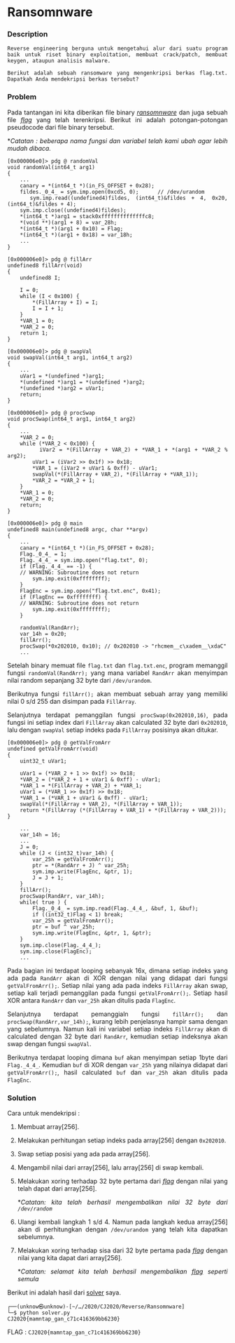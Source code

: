 <div style="text-align: justify">

# Ransomnware

### Description

```
Reverse engineering berguna untuk mengetahui alur dari suatu program baik untuk riset binary exploitation, membuat crack/patch, membuat keygen, ataupun analisis malware.

Berikut adalah sebuah ransomware yang mengenkripsi berkas flag.txt. Dapatkah Anda mendekripsi berkas tersebut?
```

### Problem
Pada tantangan ini kita diberikan file binary [*ransomnware*](ransomnware) dan juga sebuah file [*flag*](flag.txt.enc) yang telah terenkripsi. Berikut ini adalah potongan-potongan pseudocode dari file binary tersebut.

**Catatan : beberapa nama fungsi dan variabel telah kami ubah agar lebih mudah dibaca.*


```
[0x000006e0]> pdg @ randomVal
void randomVal(int64_t arg1)
{
    ...    
    canary = *(int64_t *)(in_FS_OFFSET + 0x28);
    fildes._0_4_ = sym.imp.open(0xcd5, 0);      // /dev/urandom
    sym.imp.read((undefined4)fildes, (int64_t)&fildes + 4, 0x20, (int64_t)&fildes + 4);
    sym.imp.close((undefined4)fildes);
    *(int64_t *)arg1 = stack0xffffffffffffffc8;
    *(void **)(arg1 + 8) = var_28h;
    *(int64_t *)(arg1 + 0x10) = Flag;
    *(int64_t *)(arg1 + 0x18) = var_18h;
    ...
}
```
```
[0x000006e0]> pdg @ fillArr
undefined8 fillArr(void)
{
    undefined8 I;
    
    I = 0;
    while (I < 0x100) {
        *(FillArray + I) = I;
        I = I + 1;
    }
    *VAR_1 = 0;
    *VAR_2 = 0;
    return 1;
}
```
```
[0x000006e0]> pdg @ swapVal
void swapVal(int64_t arg1, int64_t arg2)
{
    ...    
    uVar1 = *(undefined *)arg1;
    *(undefined *)arg1 = *(undefined *)arg2;
    *(undefined *)arg2 = uVar1;
    return;
}
```
```
[0x000006e0]> pdg @ procSwap
void procSwap(int64_t arg1, int64_t arg2)
{
    ...
    *VAR_2 = 0;
    while (*VAR_2 < 0x100) {
        iVar2 = *(FillArray + VAR_2) + *VAR_1 + *(arg1 + *VAR_2 % arg2);
        uVar1 = (iVar2 >> 0x1f) >> 0x18;
        *VAR_1 = (iVar2 + uVar1 & 0xff) - uVar1;
        swapVal(*(FillArray + VAR_2), *(FillArray + *VAR_1));
        *VAR_2 = *VAR_2 + 1;
    }
    *VAR_1 = 0;
    *VAR_2 = 0;
    return;
}
```
```
[0x000006e0]> pdg @ main
undefined8 main(undefined8 argc, char **argv)
{
    ...
    canary = *(int64_t *)(in_FS_OFFSET + 0x28);
    Flag._0_4_ = 1;
    Flag._4_4_ = sym.imp.open("flag.txt", 0);
    if (Flag._4_4_ == -1) {
    // WARNING: Subroutine does not return
        sym.imp.exit(0xffffffff);
    }
    FlagEnc = sym.imp.open("flag.txt.enc", 0x41);
    if (FlagEnc == 0xffffffff) {
    // WARNING: Subroutine does not return
        sym.imp.exit(0xffffffff);
    }

    randomVal(RandArr);
    var_14h = 0x20;
    fillArr();
    procSwap(*0x202010, 0x10); // 0x202010 -> "rhcmem__c\xadem__\xdaC"
    ...
```

Setelah binary memuat file `flag.txt` dan `flag.txt.enc`, program memanggil fungsi `randomVal(RandArr);` yang mana variabel `RandArr` akan menyimpan nilai random sepanjang 32 byte dari `/dev/urandom`.

Berikutnya fungsi `fillArr();` akan membuat sebuah array yang memiliki nilai 0 s/d 255 dan disimpan pada `FillArray`. 

Selanjutnya terdapat pemanggilan fungsi `procSwap(0x202010,16)`, pada fungsi ini setiap index dari `FillArray` akan calculated 32 byte dari `0x202010`, lalu dengan `swapVal` setiap indeks pada `FillArray` posisinya akan ditukar. 

```
[0x000006e0]> pdg @ getValFromArr
undefined getValFromArr(void)
{
    uint32_t uVar1;
    
    uVar1 = (*VAR_2 + 1 >> 0x1f) >> 0x18;
    *VAR_2 = (*VAR_2 + 1 + uVar1 & 0xff) - uVar1;
    *VAR_1 = *(FillArray + VAR_2) + *VAR_1;
    uVar1 = (*VAR_1 >> 0x1f) >> 0x18;
    *VAR_1 = (*VAR_1 + uVar1 & 0xff) - uVar1;
    swapVal(*(FillArray + VAR_2), *(FillArray + VAR_1));
    return *(FillArray (*(FillArray + VAR_1) + *(FillArray + VAR_2)));
}
```
```
    ...
    var_14h = 16;
    ...
    J = 0;
    while (J < (int32_t)var_14h) {
        var_25h = getValFromArr();
        ptr = *(RandArr + J) ^ var_25h;
        sym.imp.write(FlagEnc, &ptr, 1);
        J = J + 1;
    }
    fillArr();
    procSwap(RandArr, var_14h);
    while( true ) {
        Flag._0_4_ = sym.imp.read(Flag._4_4_, &buf, 1, &buf);
        if ((int32_t)Flag < 1) break;
        var_25h = getValFromArr();
        ptr = buf ^ var_25h;
        sym.imp.write(FlagEnc, &ptr, 1, &ptr);
    }
    sym.imp.close(Flag._4_4_);
    sym.imp.close(FlagEnc);
    ...
```



Pada bagian ini terdapat looping sebanyak 16x, dimana setiap indeks yang ada pada `RandArr` akan di XOR dengan nilai yang didapat dari fungsi `getValFromArr();`. Setiap nilai yang ada pada indeks `FillArray` akan swap, setiap kali terjadi pemanggilan pada fungsi `getValFromArr();`. Setiap hasil XOR antara `RandArr` dan `var_25h` akan ditulis pada `FlagEnc`.

Selanjutnya terdapat pemanggialn fungsi `fillArr();` dan `procSwap(RandArr,var_14h);`, kurang lebih penjelasnya hampir sama dengan yang sebelumnya. Namun kali ini variabel setiap indeks `FillArray` akan di calculated dengan 32 byte dari `RandArr`, kemudian setiap indeksnya akan swap dengan fungsi `swapVal`.

Berikutnya terdapat looping dimana `buf` akan menyimpan setiap 1byte dari `Flag._4_4_`. Kemudian `buf` di XOR dengan `var_25h` yang nilainya didapat dari `getValFromArr();`, hasil calculated `buf` dan `var_25h` akan ditulis pada `FlagEnc`.

### Solution
Cara untuk mendekripsi :

1. Membuat array[256].
2. Melakukan perhitungan setiap indeks pada array[256] dengan `0x202010`.
3. Swap setiap posisi yang ada pada array[256].
4. Mengambil nilai dari array[256], lalu array[256] di swap kembali.
5. Melakukan xoring terhadap 32 byte pertama dari [*flag*](flag.txt.enc) dengan nilai yang telah dapat dari array[256].
   
   **Catatan: kita telah berhasil mengembalikan nilai 32 byte dari  `/dev/random`*
6. Ulangi kembali langkah 1 s/d 4. Namun pada langkah kedua array[256] akan di perhitungkan dengan `/dev/urandom` yang telah kita dapatkan sebelumnya.
7. Melakukan xoring terhadap sisa dari 32 byte pertama pada [*flag*](flag.txt.enc) dengan nilai yang kita dapat dari array[256].
   
   **Catatan: selamat kita telah berhasil mengembalikan [*flag*](flag.txt.enc) seperti semula*

Berikut ini adalah hasil dari [solver](solver.py) saya.
```
┌──(unknow㉿unknow)-[~/…/2020/CJ2020/Reverse/Ransomnware]
└─$ python solver.py 
CJ2020{mamntap_gan_c71c416369bb6230}

```

FLAG : `CJ2020{mamntap_gan_c71c416369bb6230}`

</div>
